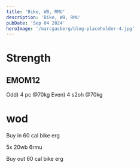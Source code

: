 ```yaml
---
title: 'Bike, WB, RMU'
description: 'Bike, WB, RMU'
pubDate: 'Sep 04 2024'
heroImage: '/marcgasberg/blog-placeholder-4.jpg'
---
```

# Strength 
## EMOM12 
Odd) 4 pc @70kg
Even) 4 s2oh @70kg

# wod
Buy in 60 cal bike erg

5x
20wb
6rmu

Buy out 60 cal bike erg

